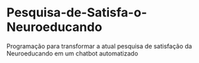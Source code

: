 # Pesquisa-de-Satisfa-o-Neuroeducando
Programação para transformar a atual pesquisa de satisfação da Neuroeducando em um chatbot automatizado
